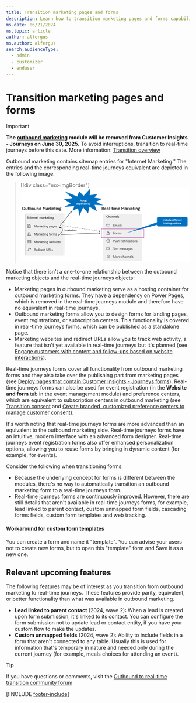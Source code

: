```yaml
---
title: Transition marketing pages and forms
description: Learn how to transition marketing pages and forms capabilities from outbound marketing to real-time journeys in Dynamics 365 Customer Insights - Journeys.
ms.date: 06/21/2024
ms.topic: article
author: alfergus
ms.author: alfergus
search.audienceType: 
  - admin
  - customizer
  - enduser
---
```


# Transition marketing pages and forms

> [!IMPORTANT]
> **The [outbound marketing](user-guide.md) module will be removed from Customer Insights - Journeys on June 30, 2025.** To avoid interruptions, transition to real-time journeys before this date. More information: [Transition overview](transition-overview.md)

Outbound marketing contains sitemap entries for "Internet Marketing." The entries and the corresponding real-time journeys equivalent are depicted in the following image:

> [!div class="mx-imgBorder"]
> ![Site map equivalents in outbound marketing and real-time journeys.](media/transition-marketing-pages.png "Site map equivalents in outbound marketing and real-time journeys")

Notice that there isn't a one-to-one relationship between the outbound marketing objects and the real-time journeys objects:

- Marketing pages in outbound marketing serve as a hosting container for outbound marketing forms. They have a dependency on Power Pages, which is removed in the real-time journeys module and therefore have no equivalent in real-time journeys.
-	Outbound marketing forms allow you to design forms for landing pages, event registrations, or subscription centers. This functionality is covered in real-time journeys forms, which can be published as a standalone page.
-	Marketing websites and redirect URLs allow you to track web activity, a feature that isn't yet available in real-time journeys but it's planned (see [Engage customers with content and follow-ups based on website interactions](/dynamics365/release-plan/2023wave2/marketing/dynamics365-marketing/engage-customers-content-follow-ups-based-website-interactions)).

Real-time journeys forms cover all functionality from outbound marketing forms and they also take over the publishing part from marketing pages (see [Deploy pages that contain Customer Insights - Journeys forms](real-time-marketing-deploy-pages.md)). Real-time journeys forms can also be used for event registration (in the **Website and form** tab in the event management module) and preference centers, which are equivalent to subscription centers in outbound marketing (see [Transition consent](transition-walkthrough-consent.md) and [Create branded, customized preference centers to manage customer consent](real-time-marketing-preference-centers.md)).

It's worth noting that real-time journeys forms are more advanced than an equivalent to the outbound marketing side. Real-time journeys forms have an intuitive, modern interface with an advanced form designer. Real-time journeys event registration forms also offer enhanced personalization options, allowing you to reuse forms by bringing in dynamic content (for example, for events).

Consider the following when transitioning forms:

-	Because the underlying concept for forms is different between the modules, there's no way to automatically transition an outbound marketing form to a real-time journeys form.
-	Real-time journeys forms are continuously improved. However, there are still details that aren't available in real-time journeys forms, for example, lead linked to parent contact, custom unmapped form fields, cascading forms fields, custom form templates and web tracking.

#### Workaround for custom form templates

You can create a form and name it "template". You can advise your users not to create new forms, but to open this "template" form and Save it as a new one.

## Relevant upcoming features

The following features may be of interest as you transition from outbound marketing to real-time journeys. These features provide parity, equivalent, or better functionality than what was available in outbound marketing.

- **Lead linked to parent contact** (2024, wave 2): When a lead is created upon form submission, it's linked to its contact. You can configure the form submission not to update lead or contact entity, if you have your custom flow to make the updates.
- **Custom unmapped fields** (2024, wave 2): Ability to include fields in a form that aren't connected to any table. Usually this is used for information that's temporary in nature and needed only during the current journey (for example, meals choices for attending an event).

> [!TIP]
> If you have questions or comments, visit the [Outbound to real-time transition community forum](https://community.dynamics.com/forums/thread/?partialUrl=Outbound-to-Real-Time-Transition)

[!INCLUDE [footer-include](./includes/footer-banner.md)]